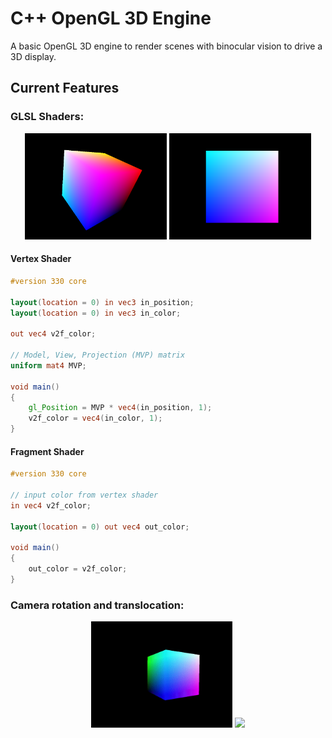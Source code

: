 

# C++ OpenGL 3D Engine
A basic OpenGL 3D engine to render scenes with binocular vision to drive a 3D display.

## Current Features
### **GLSL Shaders:**
<div align="center">
	<img src="capture/vertex_shader.png" width="45%"> <img src="capture/fragment_shader.png" width="45%">
</div>

#### Vertex Shader
```glsl
#version 330 core

layout(location = 0) in vec3 in_position;
layout(location = 0) in vec3 in_color;

out vec4 v2f_color;

// Model, View, Projection (MVP) matrix
uniform mat4 MVP;

void main()
{
	gl_Position = MVP * vec4(in_position, 1);
	v2f_color = vec4(in_color, 1);
}
```
#### Fragment Shader
```glsl
#version 330 core

// input color from vertex shader
in vec4 v2f_color;

layout(location = 0) out vec4 out_color;

void main()
{
	out_color = v2f_color;
}
```

### **Camera rotation and translocation:**
<div align="center">
	<img src="capture/camera_rotation.gif" width="45%"> <img src="capture/camera_translocation.gif" width="45%">
</div>
